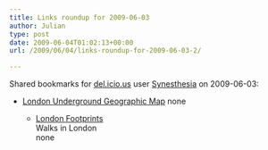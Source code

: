 ```yaml
---
title: Links roundup for 2009-06-03
author: Julian
type: post
date: 2009-06-04T01:02:13+00:00
url: /2009/06/04/links-roundup-for-2009-06-03-2/

---
```

Shared bookmarks for [del.icio.us][1] user [Synesthesia][2] on 2009-06-03:

  * [London Underground Geographic Map][3] 
    none</li> 
    
      * [London Footprints][4]  
        Walks in London  
        none</ul>

 [1]: http://del.icio.us/
 [2]: http://del.icio.us/synesthesia
 [3]: http://diagrams.org/images/pdf/f00022c.pdf
 [4]: http://www.london-footprints.co.uk/walkslist.htm